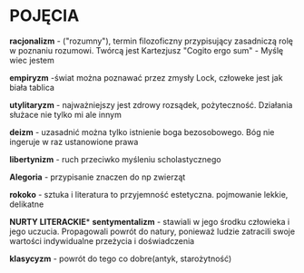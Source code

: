 # **POJĘCIA**

**racjonalizm** - ("rozumny"), termin filozoficzny  przypisujący zasadniczą rolę w poznaniu  rozumowi. Twórcą jest Kartezjusz "Cogito ergo sum" - Myślę wiec jestem

**empiryzm** -świat można poznawać przez zmysły Lock, człoweke jest jak biała tablica

**utylitaryzm** - najważniejszy jest zdrowy rozsądek, pożyteczność. Działania służace nie tylko mi ale innym

**deizm** -  uzasadnić można tylko istnienie boga  bezosobowego. Bóg nie ingeruje w raz ustanowione prawa

**libertynizm** - ruch przeciwko myśleniu scholastycznego

**Alegoria** - przypisanie znaczen do np zwierząt


**rokoko** - sztuka i literatura to przyjemność estetyczna. pojmowanie lekkie, delikatne

**NURTY LITERACKIE***
**sentymentalizm** - stawiali w jego środku człowieka i jego uczucia. Propagowali powrót do natury, ponieważ ludzie zatracili swoje wartości indywidualne przeżycia i doświadczenia 

**klasycyzm** - powrót do tego co dobre(antyk, starożytność)
